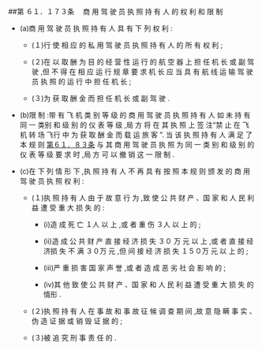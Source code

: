 ##第 ６１．１７３条 　商 用 驾 驶 员 执 照 持 有 人 的 权 利 和 限 制

- (a)商 用 驾 驶 员 执 照 持 有 人 具 有 下 列 权 利 : 

  + (１)行 使 相 应 的 私 用 驾 驶 员 执 照 持 有 人 的 所 有 权 利 ; 

  + (２)在 以 取 酬 为 目 的 经 营 性 运 行 的 航 空 器 上 担 任 机 长 或 副 驾驶 ,但 不 得 在 相 应 运 行 规 章 要 求 机 长 应 当 具 有 航 线 运 输 驾 驶 员 执 照 的 运 行 中 担 任 机 长 ;

  + (３)为 获 取 酬 金 而 担 任 机 长 或 副 驾 驶 .

- (b)限 制 :带 有 飞 机 类 别 等 级 的 商 用 驾 驶 员 执 照 持 有 人 如 未 持 有 同 一 类别 和 级 别 的 仪 表 等 级 ,局 方 将 在 其 执 照 上 签 注“禁 止 在 飞 机 转 场 飞行 中 为 获 取 酬 金 而 载 运 旅 客 ”. 当 该 执 照 持 有 人 满 足 了 本 规 则 [第６１．８３条](CCAR.61.83.MD) 与 其 商 用 驾 驶 员 执 照 为 同 一 类 别 和 级 别 的 仪 表 等 级 要 求 时 ,局 方 可 以 撤 销 这 一 限 制 .

- (c)在 下 列 情 形 下 ,执 照 持 有 人 不 再 具 有 按 照 本 规 则 颁 发 的 商 用 驾 驶 员 执 照 权 利 :

  + (１)执 照 持 有 人 由 于 故 意 行 为 ,致 使 公 共 财 产 、国 家 和 人 民 利 益 遭 受 重 大 损 失 的 :

    * (i)造 成 死 亡 １人 以 上 ,或 者 重 伤 ３人 以 上 的 ;

    * (ii)造 成 公 共 财 产 直 接 经 济 损 失 ３０ 万 元 以 上 ,或 者 直 接 经 济损 失 不 满 ３０万 元 ,但 间 接 经 济 损 失 １５０万 元 以 上 的 ;

    * (iii)严 重 损 害 国 家 声 誉 ,或 者 造 成 恶 劣 社 会 影 响 的 ;

    * (iv)其 他 致 使 公 共 财 产 、国 家 和 人 民 利 益 遭 受 重 大 损 失 的 情形 .

  + (２)执 照 持 有 人 在 事 故 和 事 故 征 候 调 查 期 间 ,故 意 隐 瞒 事 实 、伪 造 证 据 或 销 毁 证 据 的 ;

  + (３)被 追 究 刑 事 责 任 的 .

